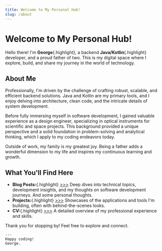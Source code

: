 ```yaml
---
title: Welcome to My Personal Hub!
slug: /about
---
```


# Welcome to My Personal Hub!

Hello there! I'm **George**{.highlight}, a backend **Java/Kotlin**{.highlight} developer, and a proud father of two. This is my digital space where I explore, build, and share my journey in the world of technology.

## About Me

Professionally, I'm driven by the challenge of crafting robust, scalable, and efficient backend solutions. Java and Kotlin are my primary tools, and I enjoy delving into architecture, clean code, and the intricate details of system development.

Before fully immersing myself in software development, I gained valuable experience as a design engineer, specializing in optical instruments for scientific and space projects. This background provided a unique perspective and a solid foundation in problem-solving and analytical thinking, which I apply to my coding endeavors today.

Outside of work, my family is my greatest joy. Being a father adds a wonderful dimension to my life and inspires my continuous learning and growth.

## What You'll Find Here

*   **Blog Posts:**{.highlight} [>>>](../../blog) Deep dives into technical topics, development insights, and my thoughts on software development journeys. And some personal thoughts.
*   **Projects:**{.highlight} [>>>](../../projects) Showcases of the applications and tools I'm building, often with behind-the-scenes looks.
*   **CV:**{.highlight} [>>>](../../cv) A detailed overview of my professional experience and skills.

Thank you for stopping by! Feel free to explore and connect.

```
---
Happy coding!
George.
```
